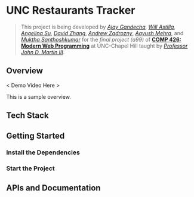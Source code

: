# UNC Restaurants Tracker

> This project is being developed by *[Ajay Gandecha](https://github.com/ajaygandecha)*, *[Will Astilla](https://github.com/wastilla)*, *[Angelina Su](https://github.com/angelinasu57)*, *[David Zhang](https://github.com/zhangwy324)*, *[Andrew Zadrozny](https://github.com/andrewzadrozny)*, *[Aayush Mehra](https://github.com/aayush110)*, and *[Muktha Santhoshkumar](https://github.com/muktha-s)*  for the *final project (a99)* of **[COMP 426: Modern Web Programming](https://comp423-2023-spring.github.io)** at UNC-Chapel Hill taught by *[Professor John D. Martin III](https://github.com/jdmar3)*.

## Overview

< Demo Video Here >

This is a sample overview.

## Tech Stack

## Getting Started

### Install the Dependencies

### Start the Project

## APIs and Documentation
